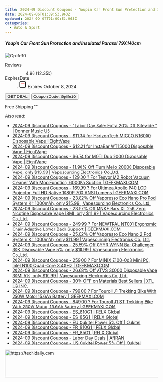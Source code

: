```yaml
---
title: 2024-09 Discount Coupons - Youpin Car Front Sun Protection and Insulated Parasol 79X140cm | Gshopper
date: 2024-09-06T01:09:53.963Z
updated: 2024-09-07T01:09:53.963Z
categories:
  - Auto & Sport
---
```



<div class="max-w-4xl mx-auto grid grid-cols-1 lg:max-w-5xl lg:gap-x-20 lg:grid-cols-2">
  <div class="relative p-3 col-start-1 row-start-1 flex flex-col-reverse rounded-lg bg-gradient-to-t from-black/75 via-black/0 sm:bg-none sm:row-start-2 sm:p-0 lg:row-start-1">
    <h5 class="mt-1 text-lg font-semibold text-white sm:text-slate-900 md:text-2xl dark:sm:text-white">Youpin Car Front Sun Protection and Insulated Parasol 79X140cm</h5>
  </div>
  
  <div class="col-start-1 col-end-3 row-start-1 grid gap-4 sm:mb-6 sm:grid-cols-4 lg:col-start-2 lg:row-span-6 lg:row-end-6 lg:mb-0 lg:gap-6">
      <img src="&quot;&quot;" onClick="javascript:window.open(decodeURIComponent('%22https%3A%2F%2Fwww.shareasale.com%2Fu.cfm%3Fd%3D1118335%26m%3D97331%26u%3D4338022%22'), '_blank');void(0);" alt="Gplife10" class="h-60 w-full rounded-lg object-cover sm:col-span-2 sm:h-52 lg:col-span-full" loading="lazy" />
    
  </div>
  <dl class="row-start-2 mt-4 flex items-center text-xs font-medium sm:row-start-3 sm:mt-1 md:mt-2.5 lg:row-start-2">
    <dt class="sr-only">Reviews</dt>
    <dd class="flex items-center text-indigo-600 dark:text-indigo-400">
      <svg width="24" height="24" fill="none" aria-hidden="true" class="mr-1 stroke-current dark:stroke-indigo-500">
        <path d="m12 5 2 5h5l-4 4 2.103 5L12 16l-5.103 3L9 14l-4-4h5l2-5Z" stroke-width="2" stroke-linecap="round" stroke-linejoin="round" />
      </svg>
      <span>4.96 <span class="font-normal text-slate-400">(12.35k)</span></span>
    </dd>
    <dt class="sr-only">ExpiresDate</dt>
    <dd class="flex items-center">
      <svg width="2" height="2" aria-hidden="true" fill="currentColor" class="mx-3 text-slate-300">
        <circle cx="1" cy="1" r="1" />
      </svg>
      <svg width="24" height="24" viewBox="0 0 24 24" fill="none" stroke="currentColor" stroke-width="2">
        <rect x="3" y="3" width="18" height="18" rx="2" fill="#fff" />
        <path d="M6 10L18 10" stroke="red" stroke-width="2" fill="none" />
        <path d="M10 6L10 18" stroke="#fff" stroke-width="2" fill="none" />
      </svg>
      Expires October 8, 2024    </dd>
  </dl>
  <div class="col-start-1 row-start-3 mt-4 self-center sm:col-start-2 sm:row-span-2 sm:row-start-2 sm:mt-0 lg:col-start-1 lg:row-start-3 lg:row-end-4 lg:mt-6">
    <button type="button" onClick="javascript:window.open(decodeURIComponent('%22https%3A%2F%2Fwww.shareasale.com%2Fu.cfm%3Fd%3D1118335%26m%3D97331%26u%3D4338022%22'), '_blank');void(0);" class="rounded-lg bg-red-600 px-3 py-2 text-sm font-medium leading-6 text-white">GET DEAL</button>
    <button type="button" onClick="javascript:window.open(decodeURIComponent('%22https%3A%2F%2Fwww.shareasale.com%2Fu.cfm%3Fd%3D1118335%26m%3D97331%26u%3D4338022%22'), '_blank');void(0);" class="border-dashed border-2 border-indigo-600 bg-green-100 text-sm leading-6 font-medium py-2 px-3 rounded-lg">Coupon Code: Gplife10</button>
  </div>
  <p class="col-start-1 mt-4 text-sm leading-6 sm:col-span-2 lg:col-span-1 lg:row-start-4 lg:mt-6 dark:text-slate-400">
    Free Shipping 
""  </p>
</div>
<span class="atpl-alsoreadstyle">Also read:</span>
<div><ul>
<li><a href="https://coupons.techidaily.com/coupon-1232055-share-111907-sale/"><u>2024-09 Discount Coupons - "Labor Day Sale: Extra 20% Off Sitewide " | Donner Music US</u></a></li>
<li><a href="https://coupons.techidaily.com/coupon-1231576-share-59344-sale/"><u>2024-09 Discount Coupons - $11.34 for HorizonTech MICCO N16000 Disposable Vape | EightVape</u></a></li>
<li><a href="https://coupons.techidaily.com/coupon-1231574-share-59344-sale/"><u>2024-09 Discount Coupons - $12.21 for InstaBar WT15000 Disposable Vape | EightVape</u></a></li>
<li><a href="https://coupons.techidaily.com/coupon-1231547-share-59344-sale/"><u>2024-09 Discount Coupons - $6.74 for MOTI Duo 9000 Disposable Vape | EightVape</u></a></li>
<li><a href="https://coupons.techidaily.com/coupon-1232035-share-90958-sale/"><u>2024-09 Discount Coupons - 11.90% Off Flum Mello 20000 Disposable Vape, only $13.99 | Vapesourcing Electronics Co.,Ltd.</u></a></li>
<li><a href="https://coupons.techidaily.com/coupon-1086351-share-77450-sale/"><u>2024-09 Discount Coupons - 129,00 ? For Tesvor M2 Robot Vacuum Cleaner With Mop Function, 6000Pa Suction | GEEKMAXI.COM</u></a></li>
<li><a href="https://coupons.techidaily.com/coupon-1106540-share-77450-sale/"><u>2024-09 Discount Coupons - 169,99 ? For Ultimea Apollo P40 LCD Projector, Full HD Native 1080P 700 ANSI Lumens | GEEKMAXI.COM</u></a></li>
<li><a href="https://coupons.techidaily.com/coupon-1231775-share-90958-sale/"><u>2024-09 Discount Coupons - 23.82% Off Vaporesso Eco Nano Pro Pod System Kit 1000mAh, only $15.99 | Vapesourcing Electronics Co.,Ltd.</u></a></li>
<li><a href="https://coupons.techidaily.com/coupon-1231488-share-90958-sale/"><u>2024-09 Discount Coupons - 23.97% Off MNKE Bars XL 25K Zero Nicotine Disposable Vape 18Ml, only $11.99 | Vapesourcing Electronics Co.,Ltd.</u></a></li>
<li><a href="https://coupons.techidaily.com/coupon-1106578-share-77450-sale/"><u>2024-09 Discount Coupons - 249,99 ? For NEWTRAL NT001 Ergonomic Chair Adaptive Lower Back Support | GEEKMAXI.COM</u></a></li>
<li><a href="https://coupons.techidaily.com/coupon-1231774-share-90958-sale/"><u>2024-09 Discount Coupons - 25.02% Off Vaporesso Eco Nano 2 Pod System Kit 1000mAh, only $11.99 | Vapesourcing Electronics Co.,Ltd.</u></a></li>
<li><a href="https://coupons.techidaily.com/coupon-1231487-share-90958-sale/"><u>2024-09 Discount Coupons - 25.59% Off GYYR WYNN Bar Challenger 30K Disposable Vape 5%, only $10.99 | Vapesourcing Electronics Co.,Ltd.</u></a></li>
<li><a href="https://coupons.techidaily.com/coupon-1106547-share-77450-sale/"><u>2024-09 Discount Coupons - 259,00 ? For MINIX Z100-0dB Mini PC, Intel N100 Quad-Core 3.4GHz | GEEKMAXI.COM</u></a></li>
<li><a href="https://coupons.techidaily.com/coupon-1232040-share-90958-sale/"><u>2024-09 Discount Coupons - 26.68% Off ATVS 30000 Disposable Vape 30Ml 5%, only $10.99 | Vapesourcing Electronics Co.,Ltd.</u></a></li>
<li><a href="https://coupons.techidaily.com/coupon-1231853-share-106131-sale/"><u>2024-09 Discount Coupons - 30% OFF on Materials Best Sellers | XTL US INC.</u></a></li>
<li><a href="https://coupons.techidaily.com/coupon-1106559-share-77450-sale/"><u>2024-09 Discount Coupons - 799,00 ? For Touroll J1 Trekking Bike With 250W Motor,15.6Ah Battery | GEEKMAXI.COM</u></a></li>
<li><a href="https://coupons.techidaily.com/coupon-1106566-share-77450-sale/"><u>2024-09 Discount Coupons - 849,00 ? For Touroll J1 ST Trekking Bike With 250W Motor, 15.6Ah Battery | GEEKMAXI.COM</u></a></li>
<li><a href="https://coupons.techidaily.com/coupon-1231606-share-92020-sale/"><u>2024-09 Discount Coupons - ES_B10G1 | RELX Global</u></a></li>
<li><a href="https://coupons.techidaily.com/coupon-1231605-share-92020-sale/"><u>2024-09 Discount Coupons - ES_B5G1 | RELX Global</u></a></li>
<li><a href="https://coupons.techidaily.com/coupon-1231470-share-128178-sale/"><u>2024-09 Discount Coupons - EU Oukitel Power 5% Off | Oukitel</u></a></li>
<li><a href="https://coupons.techidaily.com/coupon-1231599-share-92020-sale/"><u>2024-09 Discount Coupons - FR_B10G1 | RELX Global</u></a></li>
<li><a href="https://coupons.techidaily.com/coupon-1231598-share-92020-sale/"><u>2024-09 Discount Coupons - FR_B5G1 | RELX Global</u></a></li>
<li><a href="https://coupons.techidaily.com/coupon-1231594-share-139565-sale/"><u>2024-09 Discount Coupons - Labor Day Deals | ANRAN</u></a></li>
<li><a href="https://coupons.techidaily.com/coupon-1231471-share-128178-sale/"><u>2024-09 Discount Coupons - US Oukitel Power 5% Off | Oukitel</u></a></li>
</ul></div>

<ins class="adsbygoogle"
      style="display:block"
      data-ad-client="ca-pub-7571918770474297"
      data-ad-slot="8358498916"
      data-ad-format="auto"
      data-full-width-responsive="true"></ins>
<!-- affiliate ads begin -->
<a href="https://unicoeye.pxf.io/c/5597632/2134242/18498" target="_top" id="2134242">
  <img src="//a.impactradius-go.com/display-ad/18498-2134242" border="0" alt="https://techidaily.com" width="728" height="90"/>
</a>
<img height="0" width="0" src="https://unicoeye.pxf.io/i/5597632/2134242/18498" style="position:absolute;visibility:hidden;" border="0" />
<!-- affiliate ads end -->